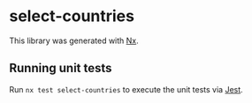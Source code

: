 # select-countries

This library was generated with [Nx](https://nx.dev).

## Running unit tests

Run `nx test select-countries` to execute the unit tests via [Jest](https://jestjs.io).
